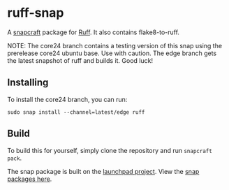 # ruff-snap

A [snapcraft](https://snapcraft.io/about) package for [Ruff](https://github.com/charliermarsh/ruff). It also contains flake8-to-ruff.

NOTE: The core24 branch contains a testing version of this snap using the prerelease
core24 ubuntu base. Use with caution.
The edge branch gets the latest snapshot of ruff and builds it. Good luck!

## Installing

To install the core24 branch, you can run:

    sudo snap install --channel=latest/edge ruff 

## Build

To build this for yourself, simply clone the repository and run `snapcraft pack`.

The snap package is built on the [launchpad project](https://launchpad.net/ruff-snap).
View the [snap packages here](https://launchpad.net/ruff-snap/+snaps).
